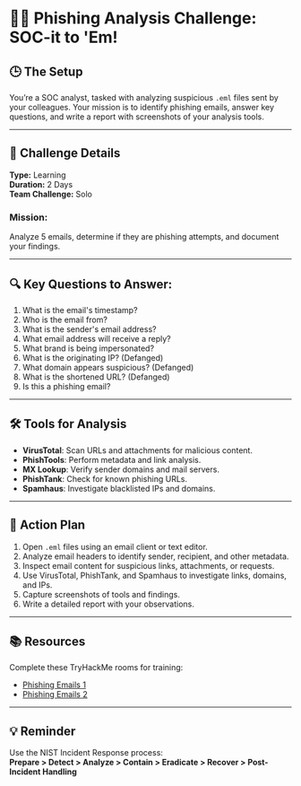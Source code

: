 # 🕵️‍♂️ Phishing Analysis Challenge: SOC-it to 'Em!

## 🕒 The Setup  
You’re a SOC analyst, tasked with analyzing suspicious `.eml` files sent by your colleagues. Your mission is to identify phishing emails, answer key questions, and write a report with screenshots of your analysis tools.

---

## 🎯 Challenge Details  
**Type:** Learning  
**Duration:** 2 Days  
**Team Challenge:** Solo  

### Mission:  
Analyze 5 emails, determine if they are phishing attempts, and document your findings.

---

## 🔍 Key Questions to Answer:  
1. What is the email's timestamp?  
2. Who is the email from?  
3. What is the sender's email address?  
4. What email address will receive a reply?  
5. What brand is being impersonated?  
6. What is the originating IP? (Defanged)  
7. What domain appears suspicious? (Defanged)  
8. What is the shortened URL? (Defanged)  
9. Is this a phishing email?

---

## 🛠️ Tools for Analysis  
- **VirusTotal**: Scan URLs and attachments for malicious content.  
- **PhishTools**: Perform metadata and link analysis.  
- **MX Lookup**: Verify sender domains and mail servers.  
- **PhishTank**: Check for known phishing URLs.  
- **Spamhaus**: Investigate blacklisted IPs and domains.  

---

## 🚨 Action Plan  
1. Open `.eml` files using an email client or text editor.  
2. Analyze email headers to identify sender, recipient, and other metadata.  
3. Inspect email content for suspicious links, attachments, or requests.  
4. Use VirusTotal, PhishTank, and Spamhaus to investigate links, domains, and IPs.  
5. Capture screenshots of tools and findings.  
6. Write a detailed report with your observations.

---

## 📚 Resources  
Complete these TryHackMe rooms for training:  
- [Phishing Emails 1](https://tryhackme.com/room/phishingemails1tryoe)  
- [Phishing Emails 2](https://tryhackme.com/room/phishingemails2rytmuv)  

---

## 💡 Reminder  
Use the NIST Incident Response process:  
**Prepare > Detect > Analyze > Contain > Eradicate > Recover > Post-Incident Handling**
